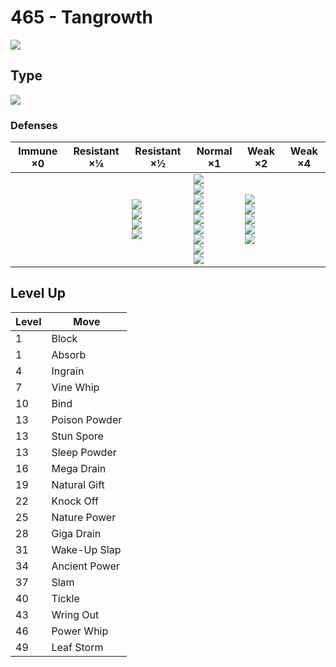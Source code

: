 # 465 - Tangrowth
![][465]

## Type

![][grass]

### Defenses

Immune ×0 | Resistant ×¼ | Resistant ×½                                                    | Normal ×1                                                                                                                                   | Weak ×2                                                                 | Weak ×4 | 
---       | ---          | ---                                                             | ---                                                                                                                                         | ---                                                                     | ---     | 
          |              | ![][ground]<br> ![][water]<br> ![][grass]<br> ![][electric]<br> | ![][normal]<br> ![][fighting]<br> ![][rock]<br> ![][ghost]<br> ![][steel]<br> ![][psychic]<br> ![][dragon]<br> ![][dark]<br> ![][fairy]<br> | ![][flying]<br> ![][poison]<br> ![][bug]<br> ![][fire]<br> ![][ice]<br> |         | 

## Level Up

Level | Move          | 
---   | ---           | 
1     | Block         | 
1     | Absorb        | 
4     | Ingrain       | 
7     | Vine Whip     | 
10    | Bind          | 
13    | Poison Powder | 
13    | Stun Spore    | 
13    | Sleep Powder  | 
16    | Mega Drain    | 
19    | Natural Gift  | 
22    | Knock Off     | 
25    | Nature Power  | 
28    | Giga Drain    | 
31    | Wake-Up Slap  | 
34    | Ancient Power | 
37    | Slam          | 
40    | Tickle        | 
43    | Wring Out     | 
46    | Power Whip    | 
49    | Leaf Storm    | 

[465]: ../img/pokemon/465.png
[normal]: ../img/types/normal.png
[fire]: ../img/types/fire.png
[fighting]: ../img/types/fighting.png
[water]: ../img/types/water.png
[flying]: ../img/types/flying.png
[grass]: ../img/types/grass.png
[poison]: ../img/types/poison.png
[electric]: ../img/types/electric.png
[ground]: ../img/types/ground.png
[psychic]: ../img/types/psychic.png
[rock]: ../img/types/rock.png
[ice]: ../img/types/ice.png
[bug]: ../img/types/bug.png
[dragon]: ../img/types/dragon.png
[ghost]: ../img/types/ghost.png
[dark]: ../img/types/dark.png
[steel]: ../img/types/steel.png
[fairy]: ../img/types/fairy.png
